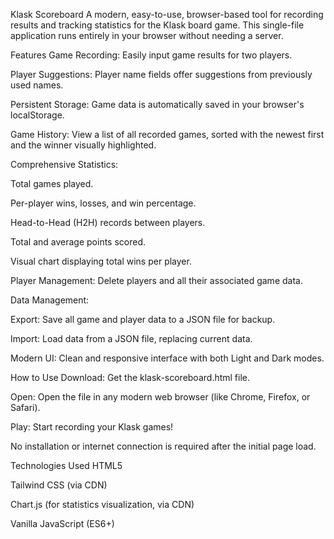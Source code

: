Klask Scoreboard
A modern, easy-to-use, browser-based tool for recording results and tracking statistics for the Klask board game. This single-file application runs entirely in your browser without needing a server.

Features
Game Recording: Easily input game results for two players.

Player Suggestions: Player name fields offer suggestions from previously used names.

Persistent Storage: Game data is automatically saved in your browser's localStorage.

Game History: View a list of all recorded games, sorted with the newest first and the winner visually highlighted.

Comprehensive Statistics:

Total games played.

Per-player wins, losses, and win percentage.

Head-to-Head (H2H) records between players.

Total and average points scored.

Visual chart displaying total wins per player.

Player Management: Delete players and all their associated game data.

Data Management:

Export: Save all game and player data to a JSON file for backup.

Import: Load data from a JSON file, replacing current data.

Modern UI: Clean and responsive interface with both Light and Dark modes.

How to Use
Download: Get the klask-scoreboard.html file.

Open: Open the file in any modern web browser (like Chrome, Firefox, or Safari).

Play: Start recording your Klask games!

No installation or internet connection is required after the initial page load.

Technologies Used
HTML5

Tailwind CSS (via CDN)

Chart.js (for statistics visualization, via CDN)

Vanilla JavaScript (ES6+)
